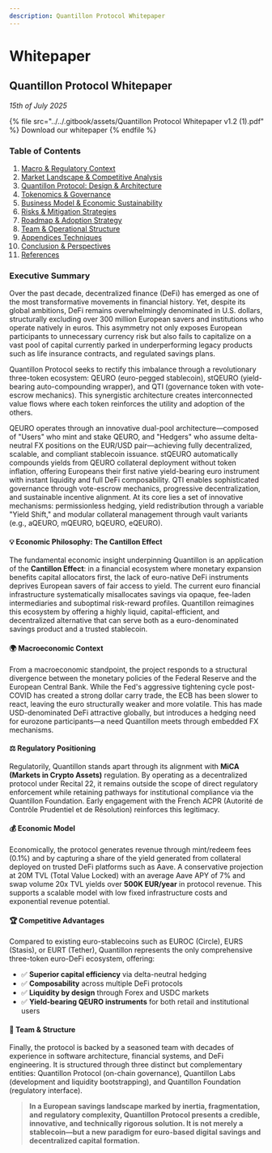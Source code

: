 ```yaml
---
description: Quantillon Protocol Whitepaper
---
```


# Whitepaper

## Quantillon Protocol Whitepaper

_15th of July 2025_

{% file src="../../.gitbook/assets/Quantillon Protocol Whitepaper v1.2 (1).pdf" %}
Download our whitepaper
{% endfile %}

### Table of Contents

1. [Macro & Regulatory Context](https://quantillon.gitbook.io/quantillon/documentation/whitepaper/macro-and-regulatory-context)
2. [Market Landscape & Competitive Analysis](https://quantillon.gitbook.io/quantillon/documentation/whitepaper/market-landscape-and-competitive-analysis)
3. [Quantillon Protocol: Design & Architecture](https://quantillon.gitbook.io/quantillon/documentation/whitepaper/quantillon-protocol-design-and-architecture)
4. [Tokenomics & Governance](https://quantillon.gitbook.io/quantillon/documentation/whitepaper/tokenomics-and-governance)
5. [Business Model & Economic Sustainability](https://quantillon.gitbook.io/quantillon/documentation/whitepaper/business-model-and-economic-sustainability)
6. [Risks & Mitigation Strategies](https://quantillon.gitbook.io/quantillon/documentation/whitepaper/risks-and-mitigation-strategies)
7. [Roadmap & Adoption Strategy](https://quantillon.gitbook.io/quantillon/documentation/whitepaper/roadmap-and-adoption-strategy)
8. [Team & Operational Structure](https://quantillon.gitbook.io/quantillon/documentation/whitepaper/team-and-operational-structure)
9. [Appendices Techniques](https://quantillon.gitbook.io/quantillon/documentation/whitepaper/appendices-techniques)
10. [Conclusion & Perspectives](https://quantillon.gitbook.io/quantillon/documentation/whitepaper/conclusion-and-perspectives)
11. [References](https://quantillon.gitbook.io/quantillon/documentation/whitepaper/references)

### Executive Summary

Over the past decade, decentralized finance (DeFi) has emerged as one of the most transformative movements in financial history. Yet, despite its global ambitions, DeFi remains overwhelmingly denominated in U.S. dollars, structurally excluding over 300 million European savers and institutions who operate natively in euros. This asymmetry not only exposes European participants to unnecessary currency risk but also fails to capitalize on a vast pool of capital currently parked in underperforming legacy products such as life insurance contracts, and regulated savings plans.

Quantillon Protocol seeks to rectify this imbalance through a revolutionary three-token ecosystem: QEURO (euro-pegged stablecoin), stQEURO (yield-bearing auto-compounding wrapper), and QTI (governance token with vote-escrow mechanics). This synergistic architecture creates interconnected value flows where each token reinforces the utility and adoption of the others.

QEURO operates through an innovative dual-pool architecture—composed of "Users" who mint and stake QEURO, and "Hedgers" who assume delta-neutral FX positions on the EUR/USD pair—achieving fully decentralized, scalable, and compliant stablecoin issuance. stQEURO automatically compounds yields from QEURO collateral deployment without token inflation, offering Europeans their first native yield-bearing euro instrument with instant liquidity and full DeFi composability. QTI enables sophisticated governance through vote-escrow mechanics, progressive decentralization, and sustainable incentive alignment. At its core lies a set of innovative mechanisms: permissionless hedging, yield redistribution through a variable "Yield Shift," and modular collateral management through vault variants (e.g., aQEURO, mQEURO, bQEURO, eQEURO).

#### 💡 Economic Philosophy: The Cantillon Effect

The fundamental economic insight underpinning Quantillon is an application of the **Cantillon Effect**: in a financial ecosystem where monetary expansion benefits capital allocators first, the lack of euro-native DeFi instruments deprives European savers of fair access to yield. The current euro financial infrastructure systematically misallocates savings via opaque, fee-laden intermediaries and suboptimal risk-reward profiles. Quantillon reimagines this ecosystem by offering a highly liquid, capital-efficient, and decentralized alternative that can serve both as a euro-denominated savings product and a trusted stablecoin.

#### 🌍 Macroeconomic Context

From a macroeconomic standpoint, the project responds to a structural divergence between the monetary policies of the Federal Reserve and the European Central Bank. While the Fed's aggressive tightening cycle post-COVID has created a strong dollar carry trade, the ECB has been slower to react, leaving the euro structurally weaker and more volatile. This has made USD-denominated DeFi attractive globally, but introduces a hedging need for eurozone participants—a need Quantillon meets through embedded FX mechanisms.

#### ⚖️ Regulatory Positioning

Regulatorily, Quantillon stands apart through its alignment with **MiCA (Markets in Crypto Assets)** regulation. By operating as a decentralized protocol under Recital 22, it remains outside the scope of direct regulatory enforcement while retaining pathways for institutional compliance via the Quantillon Foundation. Early engagement with the French ACPR (Autorité de Contrôle Prudentiel et de Résolution) reinforces this legitimacy.

#### 💰 Economic Model

Economically, the protocol generates revenue through mint/redeem fees (0.1%) and by capturing a share of the yield generated from collateral deployed on trusted DeFi platforms such as Aave. A conservative projection at 20M TVL (Total Value Locked) with an average Aave APY of 7% and swap volume 20x TVL yields over **500K EUR/year** in protocol revenue. This supports a scalable model with low fixed infrastructure costs and exponential revenue potential.

#### 🏆 Competitive Advantages

Compared to existing euro-stablecoins such as EUROC (Circle), EURS (Stasis), or EURT (Tether), Quantillon represents the only comprehensive three-token euro-DeFi ecosystem, offering:

* ✅ **Superior capital efficiency** via delta-neutral hedging
* ✅ **Composability** across multiple DeFi protocols
* ✅ **Liquidity by design** through Forex and USDC markets
* ✅ **Yield-bearing QEURO instruments** for both retail and institutional users

#### 👥 Team & Structure

Finally, the protocol is backed by a seasoned team with decades of experience in software architecture, financial systems, and DeFi engineering. It is structured through three distinct but complementary entities: Quantillon Protocol (on-chain governance), Quantillon Labs (development and liquidity bootstrapping), and Quantillon Foundation (regulatory interface).

> **In a European savings landscape marked by inertia, fragmentation, and regulatory complexity, Quantillon Protocol presents a credible, innovative, and technically rigorous solution. It is not merely a stablecoin—but a new paradigm for euro-based digital savings and decentralized capital formation.**
